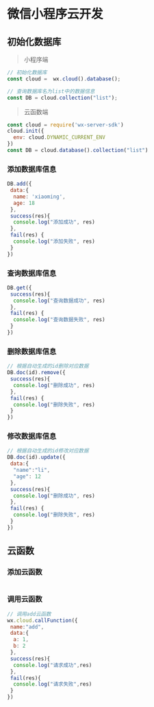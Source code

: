 # 微信小程序云开发

## 初始化数据库

> 小程序端

```js
// 初始化数据库
const cloud =  wx.cloud().database();

// 查询数据库名为list中的数据信息
const DB = cloud.collection("list");
```

> 云函数端

```js
const cloud = require('wx-server-sdk')
cloud.init({
  env: cloud.DYNAMIC_CURRENT_ENV
})
const DB = cloud.database().collection("list")
```

### 添加数据库信息

```js
DB.add({
 data:{
  name: 'xiaoming',
  age: 18
 },
 success(res){
  console.log("添加成功", res)
 },
 fail(res) {
  console.log("添加失败", res)
 }
})
```

### 查询数据库信息

```js
DB.get({
 success(res){
  console.log("查询数据成功", res)
 },
 fail(res) {
  console.log("查询数据失败", res)
 }
})
```

### 删除数据库信息

```js
// 根据自动生成的id删除对应数据
DB.doc(id).remove({
 success(res){
  console.log("删除成功", res)
 },
 fail(res) {
  console.log("删除失败", res)
 }
})
```

### 修改数据库信息

```js
// 根据自动生成的id修改对应数据
DB.doc(id).update({
 data:{
  "name":"li",
  "age": 12
 },
 success(res){
  console.log("删除成功", res)
 },
 fail(res) {
  console.log("删除失败", res)
 }
})
```

## 云函数

### 添加云函数

```

```

### 调用云函数

```js
// 调用add云函数
wx.cloud.callFunction({
 name:"add",
 data:{
  a: 1,
  b: 2
 },
 success(res){
  console.log("请求成功",res)
 },
 fail(res){
  console.log("请求失败",res)
 }
})
```
